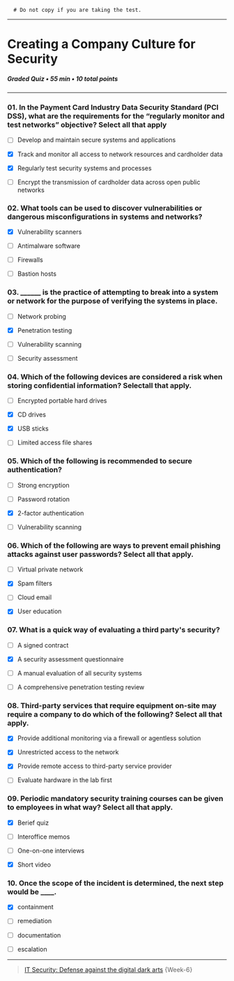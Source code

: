 
```
  # Do not copy if you are taking the test.
```
--- 

# Creating a Company Culture for Security
##### Graded Quiz • 55 min • 10 total points 
----- 

### 01. In the Payment Card Industry Data Security Standard (PCI DSS), what are the requirements for the “regularly monitor and test networks” objective? Select all that apply     
- [ ] Develop and maintain secure systems and applications    
- [x] Track and monitor all access to network resources and cardholder data     
- [x] Regularly test security systems and processes     
- [ ] Encrypt the transmission of cardholder data across open public networks       


### 02. What tools can be used to discover vulnerabilities or dangerous misconfigurations in systems and networks?     
- [x] Vulnerability scanners     
- [ ] Antimalware software      
- [ ] Firewalls     
- [ ] Bastion hosts  


### 03. ______ is the practice of attempting to break into a system or network for the purpose of verifying the systems in place.      
- [ ] Network probing    
- [x] Penetration testing     
- [ ] Vulnerability scanning    
- [ ] Security assessment   


### 04. Which of the following devices are considered a risk when storing confidential information? Selectall that apply.      
- [ ] Encrypted portable hard drives     
- [x] CD drives    
- [x] USB sticks     
- [ ] Limited access file shares    


### 05. Which of the following is recommended to secure authentication?    
- [ ] Strong encryption    
- [ ] Password rotation    
- [x] 2-factor authentication    
- [ ] Vulnerability scanning     


### 06. Which of the following are ways to prevent email phishing attacks against user passwords? Select all that apply.    
- [ ] Virtual private network    
- [x] Spam filters    
- [ ] Cloud email     
- [x] User education  


### 07. What is a quick way of evaluating a third party's security?     
- [ ] A signed contract      
- [x] A security assessment questionnaire     
- [ ] A manual evaluation of all security systems     
- [ ] A comprehensive penetration testing review    


### 08. Third-party services that require equipment on-site may require a company to do which of the following? Select all that apply.      
- [x] Provide additional monitoring via a firewall or agentless solution      
- [x] Unrestricted access to the network      
- [x] Provide remote access to third-party service provider     
- [ ] Evaluate hardware in the lab first     


### 09. Periodic mandatory security training courses can be given to employees in what way? Select all that apply.      
- [x] Berief quiz     
- [ ] Interoffice memos     
- [ ] One-on-one interviews     
- [x] Short video  


### 10. Once the scope of the incident is determined, the next step would be ____.     
- [x] containment     
- [ ] remediation     
- [ ] documentation     
- [ ] escalation 



--- 
> [IT Security: Defense against the digital dark arts](https://www.coursera.org/learn/it-security/) {Week-6} 
